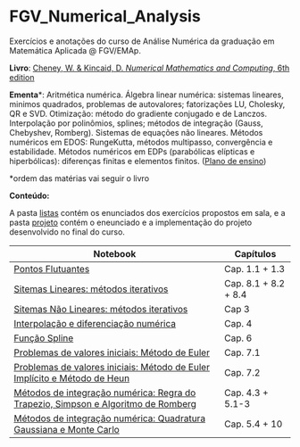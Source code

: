 # FGV_Numerical_Analysis

Exercícios e anotações do curso de Análise Numérica da graduação em Matemática Aplicada @ FGV/EMAp.

**Livro**: [Cheney, W. & Kincaid, D. *Numerical Mathematics and Computing*, 6th edition](https://www.amazon.com/Numerical-Mathematics-Computing-Ward-Cheney/dp/1133103715/ref=dp_ob_title_bk)

**Ementa**\*: Aritmética numérica. Álgebra linear numérica: sistemas lineares, minimos quadrados,
problemas de autovalores; fatorizações LU, Cholesky, QR e SVD. Otimização: método do gradiente
conjugado e de Lanczos. Interpolação por polinômios, splines; métodos de integração (Gauss,
Chebyshev, Romberg). Sistemas de equações não lineares. Métodos numéricos em EDOS: RungeKutta,
métodos multipasso, convergência e estabilidade. Métodos numéricos em EDPs (parabólicas
elípticas e hiperbólicas): diferenças finitas e elementos finitos. ([Plano de ensino](https://emap.fgv.br/sites/emap.fgv.br/files/u77/8o_periodo_-_analise_numerica-paulo_cezar_e_moacyr.pdf))

\*ordem das matérias vai seguir o livro

**Conteúdo:**

A pasta [listas](listas) contém os enunciados dos exercícios propostos em sala, e a pasta [projeto](projeto) contém o eneunciado e a implementação do projeto desenvolvido no final do curso.

Notebook | Capítulos
---|---
[Pontos Flutuantes](08-02_floating_points.ipynb) | Cap. 1.1 + 1.3
[Sitemas Lineares: métodos iterativos](08-07_09_linear_sys.ipynb) | Cap. 8.1 + 8.2 + 8.4
[Sitemas Não Lineares: métodos iterativos](08-14_16_non_linear_sys.ipynb) | Cap 3
[Interpolação e diferenciação numérica](08-28_30_numerical_interpolation_diff.ipynb) | Cap. 4
[Função Spline](09-06_spline_function.ipynb) | Cap. 6
[Problemas de valores iniciais: Método de Euler](09-11_13_initial_value_problems_pt1.ipynb) | Cap. 7.1
[Problemas de valores iniciais: Método de Euler Implícito e Método de Heun](09-25_27_initial_value_problems_pt2.ipynb) | Cap. 7.2
[Métodos de integração numérica: Regra do Trapezio, Simpson e Algoritmo de Romberg](10-02_04_numerical_integration_pt1.ipynb) | Cap. 4.3 + 5.1-3
[Métodos de integração numérica: Quadratura Gaussiana e Monte Carlo](10-18_numerical_integration_pt2.ipynb) | Cap. 5.4 + 10